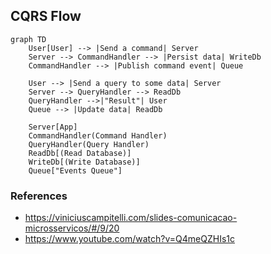 ## CQRS Flow
```mermaid
graph TD
    User[User] --> |Send a command| Server
    Server --> CommandHandler --> |Persist data| WriteDb
    CommandHandler --> |Publish command event| Queue

    User --> |Send a query to some data| Server
    Server --> QueryHandler --> ReadDb 
    QueryHandler -->|"Result"| User
    Queue --> |Update data| ReadDb
    
    Server[App]
	CommandHandler(Command Handler)
    QueryHandler(Query Handler)
    ReadDb[(Read Database)]
    WriteDb[(Write Database)]
	Queue["Events Queue"]
```

### References
- https://viniciuscampitelli.com/slides-comunicacao-microsservicos/#/9/20
- https://www.youtube.com/watch?v=Q4meQZHIs1c
